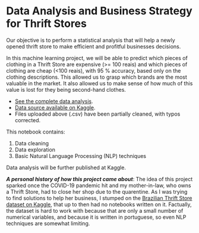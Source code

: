 # Data Analysis and Business Strategy for Thrift Stores

Our objective is to perform a statistical analysis that will help a newly opened thrift store to make efficient and profitful businesses decisions. 

In this machine learning project, we will be able to predict which pieces of clothing in a Thrift Store are expensive (>= 100 reais) and which pieces of clothing are cheap (<100 reais), with 95 % accuracy, based only on the clothing descriptions. This allowed us to grasp which brands are the most valuable in the market. It also allowed us to make sense of how much of this value is lost for they being second-hand clothes.

 - [See the complete data analysis](https://github.com/pedroafleite/thrift_stores/blob/master/thrift_store.md).
 - [Data source available on Kaggle](https://www.kaggle.com/mateuspgomes/brazil-thrift-stores-data).
 - Files uploaded above (.csv) have been partially cleaned, with typos corrected.
 
This notebook contains:
1. Data cleaning
2. Data exploration
3. Basic Natural Language Processing (NLP) techniques

Data analysis will be further published at Kaggle.

***A personal history of how this project came about***: The idea of this project sparked once the COVID-19 pandemic hit and my mother-in-law, who owns a Thrift Store, had to close her shop due to the quarentine. As I was trying to find solutions to help her business, I stumped on the [Brazilian Thrift Store dataset on Kaggle](https://www.kaggle.com/mateuspgomes/brazil-thrift-stores-data), that up to then had no notebooks written on it. Factually, the dataset is hard to work with because that are only a small number of numerical variables, and because it is written in portuguese, so even NLP techniques are somewhat limiting.
